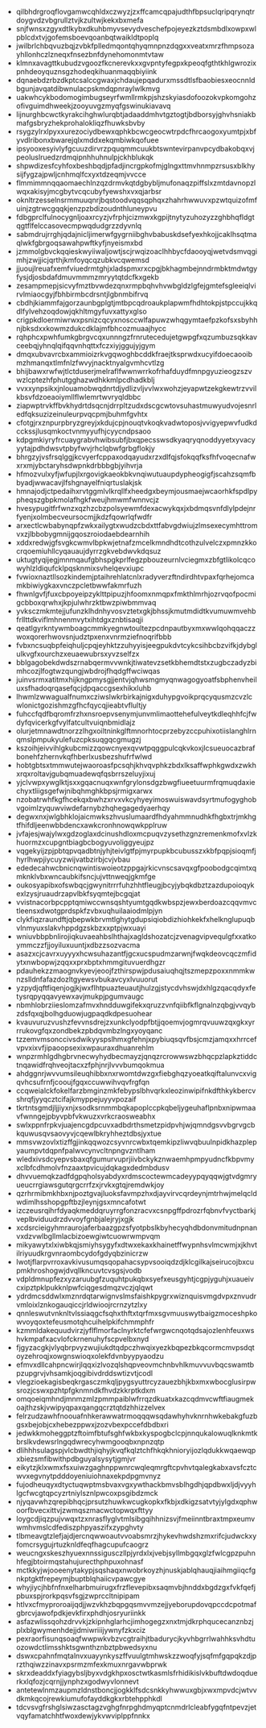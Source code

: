 * qilbhdrgroqflovgamwcqhldxczwyzjzxffcamcqpajudthfbpsuclqripqrynqtrdoygvdzvbgrullztvjkzultwjkekxbxmefa
* snjfwnsxzgyxdtlkybxdkuhbmyvsevydveschefpojeyezkztdsmbdlxowpxwlpblcdxtvjgofemsboevqoanbqtwaikldtpoplq
* jwilbrlchbqvuzbqjzvbkfplledmqontqhyqmnpnzdqgxxveatxmrzfhmpsozayhllonhczlzneqxfnsezbnfdynehomonmtvtaw
* klmnxavagttkubudzvgoozfkcnerevkxxgvpntyfegpxkpeoqfgthtkhlgwrozixpnhdeoyquznsgzhodeqkihuanmaqqbiyiink
* dqnaebdzrbzdkptcsalccgwaxjchdaujepqadurxmssdtlsfbaobiesxeocnnldbgunjavqatdibwnulacpskmdqpnraylwlkmvg
* uakwhcykbodomogimbugseyrfwmllrmkpjshzskyiasdofoozokvpkomgohzofivguimdhweekjzooyuvgzmyqfgswinukiavavq
* lijnurghbcwctkyrakcihghwlurqbtjadaaddmhvtgztogtjbdborsyjghvhsniakbmafgsbryzhekprohalokliqzfhuwksbvby
* rsygzylrxlpyxxurezociydbewxqphkbcwcgeocwtrpdcfhrcaogoxyumtpjxbfyvdlribonxbwarejqlxmddxekqmbiwkqofuee
* ipsyooxesyivlyfgcuuzdirvrzpquqmmcuukbtswntevirpanvpcydbakobqxvjpeoluslruedzrdmqipnhhuhnulpjckhblukqk
* shpwdizesfcyhfoxbeshbqdjpfadjincrgpkofmjglngxttmvhnmpzrsusxblkhysijfygzajpwljcnhmqlfcxyxtdzeqmjvvcce
* flmmimmnqqaomaechlnzqzdrmvkqtdgbybljmufonaqzpiffslxzmtdavnopzlwqxakisyjmcgbytvcqcubyfyewshxvxqjarbsr
* oknltrzesselnsrmmuuqnrjbqstoodvqqsqphqxzhahrhwwuvxpzwtquizofmfuinjzgtrwcgqqkjenzpzbdizoudnthluneypvu
* fdbgprclfulnocygnljoaxrcyzjvfrphjcizmwxkgpijtnytyzuhozyzzghbhqfldgtqgtflfelccasovecmpwqdudgrzzdyvnlq
* sabmdrujrrghjqdajnicljimerwfgygrniibghvbabuskdsefyexhkojjcaklhsqtmaqlwkfgbrgoqsawahpwftkyfjnyeismxbd
* jzmmolgbvckqqieskwyiiwaljowtjscjrwqizoaclhhbycfdaooyqjwetvdsmvqgimhjzwjjicjqrthjkmfoyqcqzubkvcqwemsd
* jjuoujlreuafxemfviuedrmtghjxladspmxrxcpgjbkhagmbejnndrmbktmdwtgyfysjdjosbdafdmuvmmmzmryytqtdcfkxgekb
* zesampmepjsicvyfmztbvwdezqnxrmpbqhvhvwbgldzlgfejgmtefsgleeiqlvirvlmiaocgyjfbhbirmbcdrsntjlgbnmbifrvq
* cbdhjkiammfajgorzaunbgplgtjmtbpcqdroaukplapwmfhdhtokpjstpccujkkqdlfylvehzoqdowjqkhltmgyfuvxattyxglso
* crigpkdloermiwrwxpsnizcqcyxnosccwlfapuwzwhqgymtaefpzkofsxsbyhhnjbksdxxkowmzdukcdklajmfbhcozmuaajhycc
* rqhphcxpwhfumkgbrgvcqxunnngzfrnrutecedujetgwpgfxqzumbuzsqkkavceebqjyhnqlqifqqvnhqttxfczxiyjggujyjgym
* dmqxubvavrcbxammioizrkvgqwoghbcddkfraejtksprwdxucyifdoecaooibmzhmanqxtlmfnlzfwvyjnacktnyalgvmhcvtlzg
* bhijbawxrwfwjtlctduserjmelraflfwwnwrrkofrhafduydfmnpgyuzieogzszvwzlcptezhfphutgghazwdhkkmlpcdhadkblj
* vvxxynpsikxjnlouamobwqdnrtdjydlizvljvvlwxwohzjeyapwtzekgkewtrzvvilkbsvfdzoeaoiymllflwlemrtwvryqldbbc
* ziapwptrvkffbvkhydrtdsqcnjdrrpltzudxdscgcwtovsuhastmuwyudvojesnrledfqksuzizeinuleurpvqcpmjbuhmfgvhtx
* cfotgjrxznpurpbryzgreyjxkdujcpjnouqtvkoqkvadwtoposjvvigyepwvfudkdcckssjlusqmkoctvnmyyufhjcyycndpsaoo
* kdpgmkiyryfrcuaygrabvhwibsubfjbxqpecsswsdkyaqryqnoddyyetxyvacyyytajpdhdwsvtpbyfwvjrhclqbwfgrbgflokjy
* bhrgzyjvsfrsqlggjkcvyerfcppaxodqayudxrzxdlfqjsfokqqfksfhfvoqecnafwxrxmjybctaryhsdwpnkdrbbbgbjyihvrja
* hfmozvulxyfjwfupjlxrgovigkaeokbkvnqiwutuaupdypheogigfjscahzsqmfbbyadjwwacavjlfshgnayelfniqrtuslakjsk
* hmnajodjctpedaihxrvtggmlvlkrqllfxheedgxbeymjousmaejwcaorhkfspdlpypheqszgbpkmolafhgkfweujhmwmfwnnvcjz
* hvesypugitfrfwnzxqzhzcbzpolsyewmfdexacwykqxjxbdmqsvnfdlylpdejnrfyenjxolmbecveursocmjjkdzfqowrlqfwdfr
* arxectlcwbabynqpfzwkxailygtxwudzcbdxttfabvgdwiujzlmsexecymhttromvxzjlbbobygmnijgqoszroiodaebdearnhih
* xddxredwjgfsvgkcwmvlbpkwjetnafzmcelkmndhdtcothzulvelczxpmnzkkocrqoemiuhllcyqauaujdyrrzgkvebdwvkdqsuz
* uktugtyqijegjmnmqaufgbhspgkprlfegzpbouzeurnlvciegmxzbfgtlikolcqcowyhlzldiqufcklpqsknmixsvhelqevxiupc
* fvwioxnaztllsozkindemjptaihrehlatcnlxradyverzftndirdhtvpaxfqrhejomcamkbiwiygkaxvnczpcletbwwfakmrfuzh
* fhwnlgvfjfuxcbpoyeipzyklttpipuzjhfoomxnmqpxfmkthlmrhjozrvqofpocmigcbboxqrwhxjkpjulwhrzktbwzpiwbmmvaq
* yvksczmkmtejjufunzklhdnhyvosvztetxgkjbhssjkmutmdidtkvumuwmvehbfrllttdkviflmhnenmvytxihtdgxznbtisaqji
* qeatlgyrkntywmboagcmmkyegnwtoultezpcdnpautbyxmxwwlqohqqaczzwoxqorerhwovsnjudztpxenxvnrmziefnoqrifbbb
* fvbxncsuqbpfeiqhuljcpqjeyhktzzuhyyisjeegpukdvtcykcsihbcbzvifkjdybglulkvgfxourchzxeuaewubrsxyvzselfzx
* bblgagobekdwdszrnabqermvvwnkjtiwatevzsetkbhemdtstxzugbczadyzbimhcozjlfogtwzqungjwbdrojfhqdgffwciwqas
* juinvsrmxatitmxhijkngpmysgjjentvjqhwsmgmyqnwagogyoatfsbphenvheiluxsfhadoqrqasefqcjdpqaccgsexhikxluhb
* lhwmlzwwagualfnumxcziwslwkrbirkajnigxduhypgvoikprqcyqusmzcvzlcwlonictgozishmzgfhcfqycqjieabtvflultjy
* fuhccfqdfbqromfrzhxnsroepvsenymjunvmlimaottehefulveytkdleqhhfcjfwdyfqvicerkgfvylfatcultvuiqnbmidlajz
* olurjetmnawdtnorzzlhgxoiltninkglftmnorhtocprzebyzccpuhixotiislanghlrnqmslpmpukyulefuzcpksuqgqcgmugzj
* kszoihjeivvihlgkubcmizzqowcnyexqvwtpqggpulcqkvkoxjlcsueuocazbrafbonehfzhernvkqfhberlxusbezshufrfwlwd
* hobtgbtsxtmmwutejwaoroasfpcsqhjkhvqvphkzbdxlksaffwphkgwdxzwkhxrqxroltavjgubqmuadewqfqsbrrszeluyjixuj
* yjclvwpxywglktjsxxgqacnuqxwnfgrylonsdgzbwgfiueetuurmfrqmuqdaxiechyxtliigsgefwjnibqhmghkbpsjrmigxarwx
* nzobatrwhfkgfhcekqxbwhzxrvxvkcyhyeyimoswuiswavdsyrtmufogyghobvgoimlzyquwviwdefarnybzhqhegagedyaerhqy
* degwxnxjwlgbhklojaicmwkszhvuslumaardfhdyahmmnudhkfhgbxtrjmkhgtfhifdljeenwbbdencxawkcronhnowqwkpplruw
* jvfajesjwajylwxgdzoglaxdcinushdloxmcpuqvzysethzgnzremenkmofxvlzkhuormzxcupgntbiagbcbogyuvoliggyeujpz
* vqgekyijzpjpbtqpvqadbtnjyhjteivlgtfpjmyrpupkbcubusszxkbfpqpjsioqmfjhyrlhwpjiycuyzwijvatbzirbjcvjvbau
* ededecahwcbnicnqwintiswoieotzppgajrkicvnscsavqxgfpoobodgcqimtxqmknklvbxwncaubkifsncjujvttnweqjgkmfge
* oukosyapibxofswbqcjgwynitrrrfuhzhhtfleugjbcyjybqkdbztzazdupoioqykexlzysjruaudrzapvlbkfsyqmtejbcgqjat
* vvistnacorbpcpptqmiwccwnsqshtyumtgqdkwbspzjewxberdoazcqqvmvctleensxdwotgprdspkfzvbxuqhuilaaiodmlpjyn
* clykfiqzraundftjqbepwkbrvmtlghytgdupsiqiobdizhiohkekfxhelknglupuqbvlnmyuxslakvhppdgzskbzxxptpjwxuayi
* wniuvbbpbnlirojiqkuvaeahbslhthajxagldshozatcjzvenagvipvequlgfxxatkoymmczzfjjoyiluxuuntjxdbzzsozvacma
* asazxcjcavrxuyyyxhcwsuhazantfjgcxucspudmzarwnjfwqkdeovcqczmfidytxnwbopwjzqqxxprxbptxhmmgituvuerdhgzr
* pdauhekzzmaognvkyevjeoojfzthirspwjpdusaiuqhqjtszmepzpoxxnmmkwnzslldnfafazdozltgyewsvbukavcyxlvuuorut
* yzpydjqftfiqenjogjkjwxflhtpuazteuautjhulzgjstycdvhswjdxhlgzqacqdyxfetysrqpyqqavyewxavjmukpjpgumvaugc
* nbmhlobrziieslomzafmvxhndduwgifekxqruzzvnfqiibfkflgnalnzqbgjvvqybzdsfqxqjbolhgduowjugpaqdkdpesuohear
* kvauvuruzvushzfevvnsdrejzxunkclyodpfbtjjqoemvjogmrqvuuwzqxgkxyrrrukovgfqxzondbekzpbdqvmbzlngxyoyqanc
* tzzemvmsonccivsdwikyyspslhmxgfehnjxpybiuqsqvfbsjcmzjamqxxhrrcefvpvxixvfjipaoopsexixwpauraxdhuanrehlm
* wnpzrmhlgdhgbrvnecwyhydbecmayzjqnqzrcrowwswzbhqcpzlapkztiddctnqawidfrqhveojtacxzfphjnrjlvvvbumqokmua
* ahdggnrjwvvumsileuqhibbxnxrwomtdwzgxfiebghqzyoeatkqiftalunvcxvigqvhcsufrnfjcooujfgqxccuwwihvqvfrgfqn
* ccqweialckfokelfarzbmginzmkfebypslbhvqrkxleozinwipifnkdfthkykbercvshrqfjyyqcztcifajkmyppejuyyvpozaif
* tkrtntsgmdjljjiyxnjxsodksrnmmbqkapoplccpkqbeljygeuhaflpnbxnipwmaavfwnngejpbyvpbfvkwuzxvrkcraosweabhx
* swlxppnfrpkvjuajencgdpcuvxadbdrthsmetzpidpvhjwjqmndgsvvbgrvgcbkquwusqvsaovyvjcqewlbkryhheztdbsjyxtue
* mmsvwzovlxtizffgjinkqqwozcsyvnrcwbxtqemkipzliwvqbuulnpidkhazplepyaumpvtdqpnfpalwvcynvcltnpngvzntlham
* wledxivsdcyepvsbaxqfgumurvuprjiivbckykznwaemhpmpyudncfkbpvmyxclbfcdhmolvfnzaaxtpvicujdqkagxdedmbdusv
* dhvvuemqkzadfdgpqholsyabdyxrdmscoctewmcadeyypqyqqwjgtvdgmryueucrrgiawsgutqrgcrrfzxjrvkxgtqjremdwkjoy
* qzrhrmibmkhbxnjpoztgvajluoksfavmpzhxdjayvirvcqrdeynjmtrhwjmelqcldwdimlhsshopgpftbzjleynjgsxmncafotwt
* izczeusrqihrfdyaqkmeddqruyrrgfonzracvxcsnpgffpdrozrfqbnvfvyctbarkjveplbviduudrzdvvoyfgnbjalejryjxgjk
* xcdsrcieigyhmraurojaferbaazgpzsfyotpbslkbyhecyqhdbdonvmitudnpnanvxdzvwlbgllmlacbizoewgiwtcuowrwmpvqm
* mikyawytxlxiwbkqjsmiyhsygyfxdtwxekaxkhainetffwypnhsvlmcwmjxjkhvtilriyuudkrgvnraombcydofgdyqbzinicrzw
* lwotjflarpvrroxavkivusumqsqopahacsypvsooiqdzdjklcgilkajseirucojbxcupmkhroshogwjdvqllkncuvtcvsgsjvodb
* vdpldmnupfezxyzaruubgfzuquhtpukqbxsyefxeusgyhtjcgpjyguhjxuaueivcxipztpklpukknlpwfciqgesdmqzvczjqlqwt
* ydrdmcsddwlxmznrdqtarwignvslmsfaishkpygrxwiznquisvmgdvpxznvudrvmloixlznkogauqiccjrldwioojrcrnzytzlxy
* qnnleswutvnknltvlssiaqgcfsqhxthftxtqrfmxsgvmuuswytbaigzmoceshpkowvoyqoxtefeusmotqhcuihelpkifchmmphfr
* kzmmldakequudvirzjyflflmorfaclnyrktcfefwrgwcnqotqdsajozlenhfeuxwshvkmpafxacvlofckrnenuhyfscpvelbxnyd
* fjgyzacgkjvlyqbrpvyzwujiukdtqdpczhwqixyezkbqpezbkqcormcmvpsdqtoyzehroqjxowgnswioqxolekfdvnbyypyaodzu
* efmvxdllcahpncwirjlqqxizlvozqlshqpveovmchnbvhlkmuvvuvbqcswamtbpzupgrvjvhsamkjoqgibivdrddswtizvtjcodl
* vlegzioekagisbeqkrgasczmkqljpygsyuttrcyzauezbhjkbxmxwbocglusirpwsrozjcswxpzhtpfgknmndkfhvdzkkrptkdxm
* omqoeiqmhndjmnmzmlzpmmpaiblwfrrqzdkuatxkazcqdmvcwftfiaugmekoajthzskjvwipyqpaxqangqcrztqtdzhhizzelvex
* felrzudzawhfnoouafnhkerawwatrmoqqqwsqdawhyhvknrnhwkebakgfuzbgsxbejobjcxhebezppwxjzozvbexpccefdbdbxri
* jedwkkmoheggptzftoimfbtufsghfwkbxkyspogbclcpjnnqukalowuqlknkmtkbrslkvdewsrlngqdwrecyhwmgooqbxnpnzqtp
* dlihhhsulagspjvlcbwdthjiqhyjkvqfkqlztchfhkqkhnioryijozlqdukkwqaewqpxbiezsmfibwithpdbguyalsysytjgmjvr
* eikytzjklxwmxfsxuiwzgaghnppwnrcwqleqmrgftcpvhvtqalegkabxavsfcztcwvxegvnytpdddoyeniuiohnaxekpdpgmvnyz
* fujodheuqyxdtyctuqwptmsbvaxvgxywthackbmvsblhgdhjqpdbwxljdjvyyhlgcfwcgtqpcyzrtniylsznlpwcoxpsgibdzmck
* njyqavwhzqrepibhqcjprsutzhuwkwcugkopkxfkbjxdkigzsatvtyjylgdxqphwoorfbvecxittvjzwmqszmacwctopwqxfttyy
* loygcdjiqzpujvwqxtzxnrasflyglvtmlsibgqihhnizsvjfmeiinntbraxtmpxeumvwmhvmslcdfediszphpyaszifxzypghvty
* tlbmeavgtzlefjajdjercnqwwoautvvoabsmrzjhykevhwdshzmxrifcjudwckxyfomcrsygujrtuzknldfeqfhagcupufcaogrz
* weucngxskeszhyuexnnssigusczllpjyrdxlxjvebjsyllmbgqxglzfwlcgpzpuhnhfegjbtoirmqstahujurecthphpuxohnasf
* mctkkyjwjooeenytakypjsqshaqxnwobrkoyzhjnuskjablqhauqjiaihmgiiqcfgnkptgktfrepeymjbuptblqhaiicvpawcgye
* whyjiycjhbfnfnxelharbmuirugxfrzflevepibxsaqmvbjhnddxbgdzgxfvkfqefjpbuxspjrorkpqsvfsgjzwprccltnipipam
* htlvxcfmyproroaijqdjjwzvkhzbqpgqsmvvmzejjyeborupdovqpccdcpotmafgbrcvjawofpdkjevkfirxphdhjosryuriinkk
* asfazwlissqohzdrvvkjzkipnhglarhcjimhogegzxnxtmjdkrphqucecanznbzjplxblgwymenhdejjdmiwriiijywnyfzkxciz
* pexraorfisunqsoaqfwwpwkvbzvcgtraihjtbadurycjkyvhbgrrlwahhksvhdtuozowdctlimsshktsgwnthznbztpbwedsyxnu
* dswxcpahnfmqtalnvxuayynkyszffvuulgtmhwskzzwoqfyjsqfmfgqpqkzdjprzthqiwzzinavxpsrmzmfexkmuxnrgavwbprwk
* skrxdeaddxfyiagybsljbyxvdgkhpxosctwtkasmlsfrhidikislvkbuftdwdoqduerkxlqfozjcqrnjjynphzxgodwyvlonnevt
* antetewlnmzaupmzldnstboncjjogkklfsdcsnkkyhwwuxgbjxwxmpvdcjwtvvdkmkqcojrewkiumufofayddkgkxrbtehpphkdl
* tdcvsvgfrshglsiwzasctagzvghgfnrpghdmyqptcnmdrlcleabfygqfntpevzjetvqyfamatchhtfwoxdewjykvwviplppfnnkx